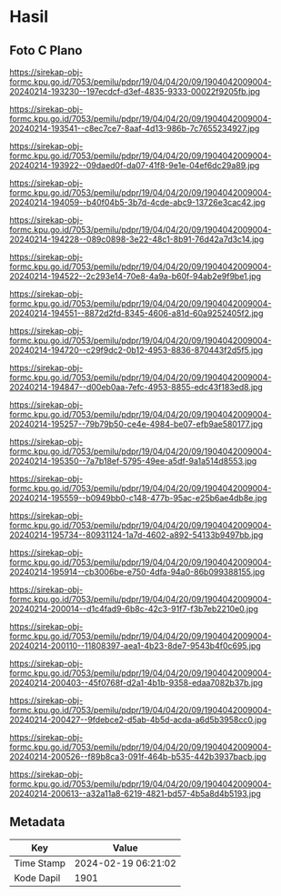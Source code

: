 # Hasil

## Foto C Plano

https://sirekap-obj-formc.kpu.go.id/7053/pemilu/pdpr/19/04/04/20/09/1904042009004-20240214-193230--197ecdcf-d3ef-4835-9333-00022f9205fb.jpg

https://sirekap-obj-formc.kpu.go.id/7053/pemilu/pdpr/19/04/04/20/09/1904042009004-20240214-193541--c8ec7ce7-8aaf-4d13-986b-7c7655234927.jpg

https://sirekap-obj-formc.kpu.go.id/7053/pemilu/pdpr/19/04/04/20/09/1904042009004-20240214-193922--09daed0f-da07-41f8-9e1e-04ef6dc29a89.jpg

https://sirekap-obj-formc.kpu.go.id/7053/pemilu/pdpr/19/04/04/20/09/1904042009004-20240214-194059--b40f04b5-3b7d-4cde-abc9-13726e3cac42.jpg

https://sirekap-obj-formc.kpu.go.id/7053/pemilu/pdpr/19/04/04/20/09/1904042009004-20240214-194228--089c0898-3e22-48c1-8b91-76d42a7d3c14.jpg

https://sirekap-obj-formc.kpu.go.id/7053/pemilu/pdpr/19/04/04/20/09/1904042009004-20240214-194522--2c293e14-70e8-4a9a-b60f-94ab2e9f9be1.jpg

https://sirekap-obj-formc.kpu.go.id/7053/pemilu/pdpr/19/04/04/20/09/1904042009004-20240214-194551--8872d2fd-8345-4606-a81d-60a9252405f2.jpg

https://sirekap-obj-formc.kpu.go.id/7053/pemilu/pdpr/19/04/04/20/09/1904042009004-20240214-194720--c29f9dc2-0b12-4953-8836-870443f2d5f5.jpg

https://sirekap-obj-formc.kpu.go.id/7053/pemilu/pdpr/19/04/04/20/09/1904042009004-20240214-194847--d00eb0aa-7efc-4953-8855-edc43f183ed8.jpg

https://sirekap-obj-formc.kpu.go.id/7053/pemilu/pdpr/19/04/04/20/09/1904042009004-20240214-195257--79b79b50-ce4e-4984-be07-efb9ae580177.jpg

https://sirekap-obj-formc.kpu.go.id/7053/pemilu/pdpr/19/04/04/20/09/1904042009004-20240214-195350--7a7b18ef-5795-49ee-a5df-9a1a514d8553.jpg

https://sirekap-obj-formc.kpu.go.id/7053/pemilu/pdpr/19/04/04/20/09/1904042009004-20240214-195559--b0949bb0-c148-477b-95ac-e25b6ae4db8e.jpg

https://sirekap-obj-formc.kpu.go.id/7053/pemilu/pdpr/19/04/04/20/09/1904042009004-20240214-195734--80931124-1a7d-4602-a892-54133b9497bb.jpg

https://sirekap-obj-formc.kpu.go.id/7053/pemilu/pdpr/19/04/04/20/09/1904042009004-20240214-195914--cb3006be-e750-4dfa-94a0-86b099388155.jpg

https://sirekap-obj-formc.kpu.go.id/7053/pemilu/pdpr/19/04/04/20/09/1904042009004-20240214-200014--d1c4fad9-6b8c-42c3-91f7-f3b7eb2210e0.jpg

https://sirekap-obj-formc.kpu.go.id/7053/pemilu/pdpr/19/04/04/20/09/1904042009004-20240214-200110--11808397-aea1-4b23-8de7-9543b4f0c695.jpg

https://sirekap-obj-formc.kpu.go.id/7053/pemilu/pdpr/19/04/04/20/09/1904042009004-20240214-200403--45f0768f-d2a1-4b1b-9358-edaa7082b37b.jpg

https://sirekap-obj-formc.kpu.go.id/7053/pemilu/pdpr/19/04/04/20/09/1904042009004-20240214-200427--9fdebce2-d5ab-4b5d-acda-a6d5b3958cc0.jpg

https://sirekap-obj-formc.kpu.go.id/7053/pemilu/pdpr/19/04/04/20/09/1904042009004-20240214-200526--f89b8ca3-091f-464b-b535-442b3937bacb.jpg

https://sirekap-obj-formc.kpu.go.id/7053/pemilu/pdpr/19/04/04/20/09/1904042009004-20240214-200613--a32a11a8-6219-4821-bd57-4b5a8d4b5193.jpg


## Metadata

| Key        | Value               |
| ---------- | ------------------- |
| Time Stamp | 2024-02-19 06:21:02 |
| Kode Dapil | 1901                |



